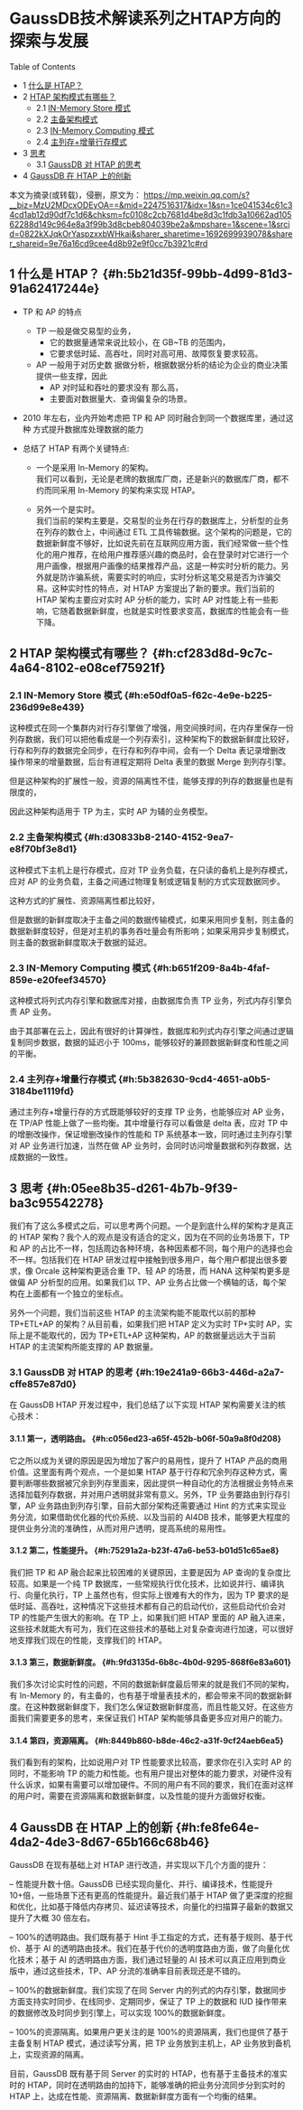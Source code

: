 # GaussDB技术解读系列之HTAP方向的探索与发展


<div class="ox-hugo-toc toc has-section-numbers">

<div class="heading">Table of Contents</div>

- <span class="section-num">1</span> [什么是 HTAP？](#h:5b21d35f-99bb-4d99-81d3-91a62417244e)
- <span class="section-num">2</span> [HTAP 架构模式有哪些？](#h:cf283d8d-9c7c-4a64-8102-e08cef75921f)
    - <span class="section-num">2.1</span> [IN-Memory Store 模式](#h:e50df0a5-f62c-4e9e-b225-236d99e8e439)
    - <span class="section-num">2.2</span> [主备架构模式](#h:d30833b8-2140-4152-9ea7-e8f70bf3e8d1)
    - <span class="section-num">2.3</span> [IN-Memory Computing 模式](#h:b651f209-8a4b-4faf-859e-e20feef34570)
    - <span class="section-num">2.4</span> [主列存+增量行存模式](#h:5b382630-9cd4-4651-a0b5-3184be1119fd)
- <span class="section-num">3</span> [思考](#h:05ee8b35-d261-4b7b-9f39-ba3c95542278)
    - <span class="section-num">3.1</span> [GaussDB 对 HTAP 的思考](#h:19e241a9-66b3-446d-a2a7-cffe857e87d0)
- <span class="section-num">4</span> [GaussDB 在 HTAP 上的创新](#h:fe8fe64e-4da2-4de3-8d67-65b166c68b46)

</div>
<!--endtoc-->


本文为摘录(或转载)，侵删，原文为： https://mp.weixin.qq.com/s?__biz=MzU2MDcxODEyOA==&mid=2247516317&idx=1&sn=1ce041534c61c34cd1ab12d90df7c1d6&chksm=fc0108c2cb7681d4be8d3c1fdb3a10662ad10562288d149c964e8a3f99b3d8cbeb804039be2a&mpshare=1&scene=1&srcid=0822kXJqkOrYaspzxxbWHkai&sharer_sharetime=1692699939078&sharer_shareid=9e76a16cd9cee4d8b92e9f0cc7b3921c#rd



## <span class="section-num">1</span> 什么是 HTAP？ {#h:5b21d35f-99bb-4d99-81d3-91a62417244e}

-   TP 和 AP 的特点
    -   TP 一般是做交易型的业务，
        -   它的数据量通常来说比较小，在 GB~TB 的范围内，
        -   它要求低时延、高吞吐，同时对高可用、故障恢复要求较高。
    -   AP 一般用于对历史数 据做分析，根据数据分析的结论为企业的商业决策提供一些支撑，因此
        -   AP 对时延和吞吐的要求没有 那么高，
        -   主要面对数据量大、查询偏复杂的场景。

-   2010 年左右，业内开始考虑把 TP 和 AP 同时融合到同一个数据库里，通过这种 方式提升数据库处理数据的能力

-   总结了 HTAP 有两个关键特点:
    -   一个是采用 In-Memory 的架构。<br />
        我们可以看到，无论是老牌的数据库厂商，还是新兴的数据库厂商，都不约而同采用 In-Memory 的架构来实现 HTAP。

    -   另外一个是实时。<br />
        我们当前的架构主要是，交易型的业务在行存的数据库上，分析型的业务在列存的数仓上，中间通过 ETL 工具传输数据。这个架构的问题是，它的数据新鲜度不够好，比如说先前在互联网应用方面，我们经常做一些个性化的用户推荐，在给用户推荐感兴趣的商品时，会在登录时对它进行一个用户画像，根据用户画像的结果推荐产品，这是一种实时分析的能力。另外就是防诈骗系统，需要实时的响应，实时分析这笔交易是否为诈骗交易。这种实时性的特点，对 HTAP 方案提出了新的要求。我们当前的 HTAP 架构主要应对实时 AP 分析的能力，实时 AP 对性能上有一些影响，它随着数据新鲜度，也就是实时性要求变高，数据库的性能会有一些下降。


## <span class="section-num">2</span> HTAP 架构模式有哪些？ {#h:cf283d8d-9c7c-4a64-8102-e08cef75921f}


### <span class="section-num">2.1</span> IN-Memory Store 模式 {#h:e50df0a5-f62c-4e9e-b225-236d99e8e439}

这种模式在同一个集群内对行存引擎做了增强，用空间换时间，在内存里保存一份列存数据，我们可以把他看成是一个列存索引，这种架构下的数据新鲜度比较好，行存和列存的数据完全同步，在行存和列存中间，会有一个 Delta 表记录增删改操作带来的增量数据，后台有进程定期将 Delta 表里的数据 Merge 到列存引擎。

但是这种架构的扩展性一般，资源的隔离性不佳，能够支撑的列存的数据量也是有限度的，

因此这种架构适用于 TP 为主，实时 AP 为辅的业务模型。


### <span class="section-num">2.2</span> 主备架构模式 {#h:d30833b8-2140-4152-9ea7-e8f70bf3e8d1}

这种模式下主机上是行存模式，应对 TP 业务负载，在只读的备机上是列存模式，应对 AP 的业务负载，主备之间通过物理复制或逻辑复制的方式实现数据同步。

这种方式的扩展性、资源隔离性都比较好，

但是数据的新鲜度取决于主备之间的数据传输模式，如果采用同步复制，则主备的数据新鲜度较好，但是对主机的事务吞吐量会有所影响；如果采用异步复制模式，则主备的数据新鲜度取决于数据的延迟。


### <span class="section-num">2.3</span> IN-Memory Computing 模式 {#h:b651f209-8a4b-4faf-859e-e20feef34570}

这种模式将列式内存引擎和数据库对接，由数据库负责 TP 业务，列式内存引擎负责 AP 业务。

由于其部署在云上，因此有很好的计算弹性，数据库和列式内存引擎之间通过逻辑复制同步数据，数据的延迟小于 100ms，能够较好的兼顾数据新鲜度和性能之间的平衡。


### <span class="section-num">2.4</span> 主列存+增量行存模式 {#h:5b382630-9cd4-4651-a0b5-3184be1119fd}

通过主列存+增量行存的方式既能够较好的支撑 TP 业务，也能够应对 AP 业务，在 TP/AP 性能上做了一些均衡。其中增量行存可以看做是 delta 表，应对 TP 中的增删改操作，保证增删改操作的性能和 TP 系统基本一致，同时通过主列存引擎对 AP 业务进行加速，当然在做 AP 业务时，会同时访问增量数据和列存数据，达成数据的一致性。


## <span class="section-num">3</span> 思考 {#h:05ee8b35-d261-4b7b-9f39-ba3c95542278}

我们有了这么多模式之后，可以思考两个问题。一个是到底什么样的架构才是真正的 HTAP 架构？我个人的观点是没有适合的定义，因为在不同的业务场景下，TP 和 AP 的占比不一样，包括周边各种环境，各种因素都不同，每个用户的选择也会不一样。包括我们在 HTAP 研发过程中接触到很多用户，每个用户都提出很多要求，像 Orcale 这种架构更适合重 TP、轻 AP 的场景，而 HANA 这种架构更多是做偏 AP 分析型的应用。如果我们以 TP、AP 业务占比做一个横轴的话，每个架构在上面都有一个独立的坐标点。

另外一个问题，我们当前这些 HTAP 的主流架构能不能取代以前的那种 TP+ETL+AP 的架构？从目前看，如果我们把 HTAP 定义为实时 TP+实时 AP，实际上是不能取代的，因为 TP+ETL+AP 这种架构，AP 的数据量远远大于当前 HTAP 的主流架构所能支撑的 AP 数据量。


### <span class="section-num">3.1</span> GaussDB 对 HTAP 的思考 {#h:19e241a9-66b3-446d-a2a7-cffe857e87d0}

在 GaussDB HTAP 开发过程中，我们总结了以下实现 HTAP 架构需要关注的核心技术：


#### <span class="section-num">3.1.1</span> 第一，透明路由。 {#h:c056ed23-a65f-452b-b06f-50a9a8f0d208}

它之所以成为关键的原因是因为增加了客户的易用性，提升了 HTAP 产品的商用价值。这里面有两个观点，一个是如果 HTAP 基于行存和冗余列存这种方式，需要判断哪些数据被冗余到列存里面来，因此提供一种自动化的方法根据业务特点来选择加载列存数据，并对用户透明就非常有意义。另外，TP 业务要路由到行存引擎，AP 业务路由到列存引擎，目前大部分架构还需要通过
Hint 的方式来实现业务分流，如果借助优化器的代价系统、以及当前的 AI4DB 技术，能够更大程度的提供业务分流的准确性，从而对用户透明，提高系统的易用性。


#### <span class="section-num">3.1.2</span> 第二，性能提升。 {#h:75291a2a-b23f-47a6-be53-b01d51c65ae8}

我们把 TP 和 AP 融合起来比较困难的关键原因，主要是因为 AP 查询的复杂度比较高。如果是一个纯 TP 数据库，一些常规执行优化技术，比如说并行、编译执行、向量化执行，TP 上虽然也有，但实际上很难有大的作为，因为 TP 要求的是低时延、高吞吐，这种情况下这些技术都有自己的启动代价，这些启动代价会对 TP 的性能产生很大的影响。在 TP 上，如果我们把 HTAP 里面的 AP 融入进来，这些技术就能大有可为，我们在这些技术的基础上对复杂查询进行加速，可以很好地支撑我们现在的性能，支撑我们的 HTAP。


#### <span class="section-num">3.1.3</span> 第三，数据新鲜度。 {#h:9fd3135d-6b8c-4b0d-9295-868f6e83a601}

我们多次讨论实时性的问题，不同的数据新鲜度最后带来的就是我们不同的架构，有 In-Memory 的，有主备的，也有基于增量表技术的，都会带来不同的数据新鲜度。在这种数据新鲜度下，我们怎么保证数据新鲜度高，而且性能又好。在这些方面我们需要更多的思考，来保证我们 HTAP 架构能够具备更多应对用户的能力。


#### <span class="section-num">3.1.4</span> 第四，资源隔离。 {#h:8449b860-b8de-46c2-a31f-9cf24aeb6ea5}

我们看到有的架构，比如说用户对 TP 性能要求比较高，要求你在引入实时 AP 的同时，不能影响 TP 的能力和性能。也有用户提出对整体的能力要求，对硬件没有什么诉求，如果有需要可以增加硬件。不同的用户有不同的要求，我们在面对这样的用户时，需要在资源隔离和数据新鲜度，以及性能的提升方面做好权衡。


## <span class="section-num">4</span> GaussDB 在 HTAP 上的创新 {#h:fe8fe64e-4da2-4de3-8d67-65b166c68b46}

GaussDB 在现有基础上对 HTAP 进行改造，并实现以下几个方面的提升：

– 性能提升数十倍。GaussDB 已经实现向量化、并行、编译技术，性能提升 10+倍，一些场景下还有更高的性能提升。最近我们基于 HTAP 做了更深度的挖掘和优化，比如基于降低内存拷贝、延迟读等技术，向量化的扫描算子最新的数据又提升了大概 30 倍左右。

– 100%的透明路由。我们既有基于 Hint 手工指定的方式，还有基于规则、基于代价、基于 AI 的透明路由技术。我们在基于代价的透明度路由方面，做了向量化优化技术；基于 AI 的透明路由方面，我们通过轻量的 AI 技术可以真正应用到商业版中，通过这些技术，TP、AP 分流的准确率目前表现还是不错的。

– 100%的数据新鲜度。我们实现了在同 Server 内的列式的内存引擎，数据同步方面支持实时同步、在线同步、定期同步，保证了 TP 上的数据和 IUD 操作带来的数据修改及时同步到引擎上，可以实现
  100%的数据新鲜度。

– 100%的资源隔离。如果用户更关注的是 100%的资源隔离，我们也提供了基于主备复制 HTAP 模式，通过读写分离，把 TP 业务放到主机上，AP 业务放到备机上，实现资源的隔离。

  目前，GaussDB 既有基于同 Server 的实时的 HTAP，也有基于主备技术的准实时的 HTAP，同时在透明路由的加持下，能够准确的把业务分流同步分到实时的 HTAP 上，达成在性能、资源隔离、数据新鲜度方面有一个均衡的结果。

